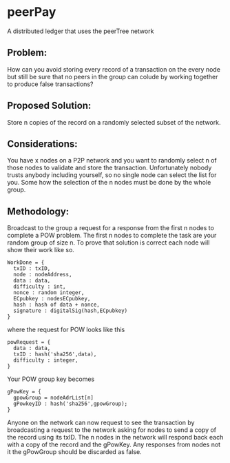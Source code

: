 # peerPay
A distributed ledger that uses the peerTree network

## Problem:
How can you avoid storing every record of a transaction on the every node but still be sure that no peers in the group can colude by working together to
produce false transactions?

## Proposed Solution:
Store n copies of the record on a randomly selected subset of the network.

## Considerations:
You have x nodes on a P2P network and you want to randomly select n of those nodes to validate and store the transaction.  Unfortunately nobody trusts anybody including yourself,  so no single node can select the list for you.  Some how the selection of the n nodes must be done by the whole group.

## Methodology:
Broadcast to the group a request for a response from the first n nodes to complete a POW problem.  The first n nodes to complete the task are your random group of size n.  To prove that solution is correct each node will show their work like so.
```
WorkDone = {
  txID : txID,
  node : nodeAddress,  
  data : data,
  difficulty : int,
  nonce : random integer,
  ECpubkey : nodesECpubkey,
  hash : hash of data + nonce,
  signature : digitalSig(hash,ECpubkey)
}
```
where the request for POW looks like this
```
powRequest = { 
  data : data,
  txID : hash('sha256',data),
  difficulty : integer,
}
```
Your POW group key becomes
```
gPowKey = {
  gpowGroup = nodeAdrList[n]
  gPowkeyID : hash('sha256',gpowGroup);
}  
```
Anyone on the network can now request to see the transaction by broadcasting a request to the network asking for
nodes to send a copy of the record using its txID. The n nodes in the network will respond back each with a copy of the record and the gPowKey.  Any 
responses from nodes not it the gPowGroup should be discarded as false.

